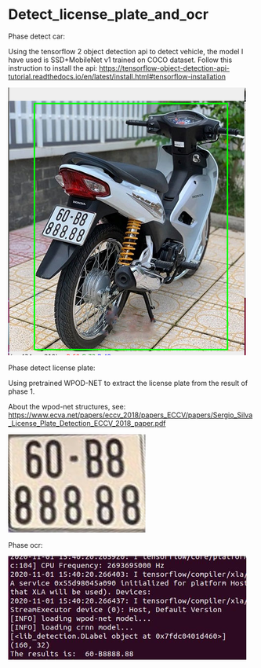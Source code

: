 # Detect_license_plate_and_ocr

Phase detect car:

Using the tensorflow 2 object detection api to detect vehicle, the model I have used is SSD+MobileNet v1 trained on COCO dataset. Follow this instruction to install the api: https://tensorflow-object-detection-api-tutorial.readthedocs.io/en/latest/install.html#tensorflow-installation

![alt text](https://github.com/chauthehan/Detect_license_plate_and_ocr/blob/master/demo_images/detect.png)

Phase detect license plate:

Using pretrained WPOD-NET to extract the license plate from the result of phase 1.

About the wpod-net structures, see: 
https://www.ecva.net/papers/eccv_2018/papers_ECCV/papers/Sergio_Silva_License_Plate_Detection_ECCV_2018_paper.pdf

![alt text](https://github.com/chauthehan/Detect_license_plate_and_ocr/blob/master/demo_images/lp.jpg)

Phase ocr:




![alt text](https://github.com/chauthehan/Detect_license_plate_and_ocr/blob/master/demo_images/ocr.jpg)

